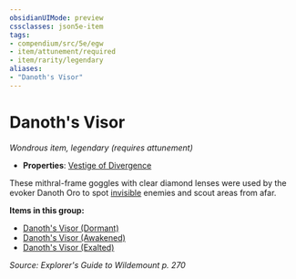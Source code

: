 ```yaml
---
obsidianUIMode: preview
cssclasses: json5e-item
tags:
- compendium/src/5e/egw
- item/attunement/required
- item/rarity/legendary
aliases: 
- "Danoth's Visor"
---
```

# Danoth's Visor
*Wondrous item, legendary (requires attunement)*  

- **Properties**: [Vestige of Divergence](Mechanics/Rules/item-properties.md#Vestige%20of%20Divergence)

These mithral-frame goggles with clear diamond lenses were used by the evoker Danoth Oro to spot [invisible](Mechanics/Rules/conditions.md#Invisible) enemies and scout areas from afar.

**Items in this group:**

- [Danoth's Visor (Dormant)](Mechanics/items/danoths-visor-dormant-egw.md)
- [Danoth's Visor (Awakened)](Mechanics/items/danoths-visor-awakened-egw.md)
- [Danoth's Visor (Exalted)](Mechanics/items/danoths-visor-exalted-egw.md)

*Source: Explorer's Guide to Wildemount p. 270*